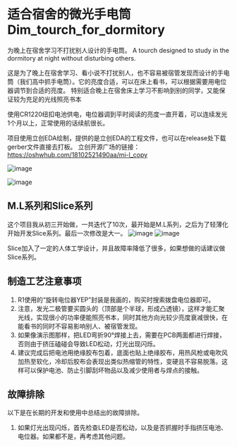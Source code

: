 # 适合宿舍的微光手电筒 Dim_tourch_for_dormitory
为晚上在宿舍学习不打扰别人设计的手电筒。
A tourch designed to study in the dormitory at night without disturbing others.

这是为了晚上在宿舍学习、看小说不打扰别人，也不容易被宿管发现而设计的手电筒（我们高中抓手电筒）。它的亮度合适，可以在床上看书，可以根据需要用电位器调节到合适的亮度。
特别适合晚上在宿舍床上学习不影响到别的同学，又能保证较为充足的光线照亮书本


使用CR1220纽扣电池供电，电位器调到平时阅读的亮度一直开着，可以连续发光1个月以上，正常使用的话续航很长。

项目使用立创EDA绘制，提供的是立创EDA的工程文件，也可以在release处下载gerber文件直接去打板。
立创开源广场的链接：
https://oshwhub.com/18102521490aa/mi-l_copy

![image](https://github.com/Alicedrop/Dim_tourch_for_dormitory/assets/128953967/1079138d-0497-4727-b945-bcccdd446c3c)

![image](https://github.com/Alicedrop/Dim_tourch_for_dormitory/assets/128953967/d134ebe8-1270-4ea2-9bdd-ba882e41fc01)

## M.L系列和Slice系列
这个项目我从初三开始做，一共迭代了10次，最开始是M.L系列，之后为了轻薄化开始开发Slice系列。最后一次修改是大一。
![image](https://github.com/Alicedrop/Dim_tourch_for_dormitory/assets/128953967/d60a3e8e-cdba-40ba-846f-228d89e55968)
![image](https://github.com/Alicedrop/Dim_tourch_for_dormitory/assets/128953967/f6778abc-02ba-4dd4-bc99-0d9b0e08a147)

Slice加入了一定的人体工学设计，并且故障率降低了很多，如果想做的话建议做Slice系列。

## 制造工艺注意事项
1. R1使用的“旋转电位器YEP”封装是我画的，购买时搜索拨盘电位器即可。
2. 注意，发光二极管要买圆头的（顶部是个半球，形成凸透镜），这样才能汇聚光线，实现很小的功率便能照亮书本，同时其他方向光较少亮度衰减很快，在能看书的同时不容易影响别人、被宿管发现。
3. 如果像演示图那样，把LED弯折90°焊接上去，需要在PCB两面都进行焊接，否则由于挤压磕碰会导致LED松动，灯光出现闪烁。
4. 建议完成后把电池用绝缘胶布包着，底面也贴上绝缘胶布，用热风枪或电吹风加热至软化，冷却后胶布会表现出类似热缩管的特性，变硬且不容易脱落。这样可以保护电池、防止引脚刮坏物品以及减少使用者与焊点的接触。

## 故障排除
以下是在长期的开发和使用中总结出的故障排除。
1. 如果灯光出现闪烁，首先检查LED是否松动，以及是否抓握时手指挤压电池、电位器。如果都不是，再考虑其他问题。

